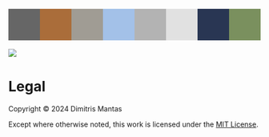 ![](colors.png)

<a href="https://universe.roboflow.com/my-workspace-lg4pq/roofsense">
    <img src="https://app.roboflow.com/images/download-dataset-badge.svg"></img>
</a>

# Legal

Copyright © 2024 Dimitris Mantas

Except where otherwise noted, this work is licensed under the [MIT License](LICENSE).
